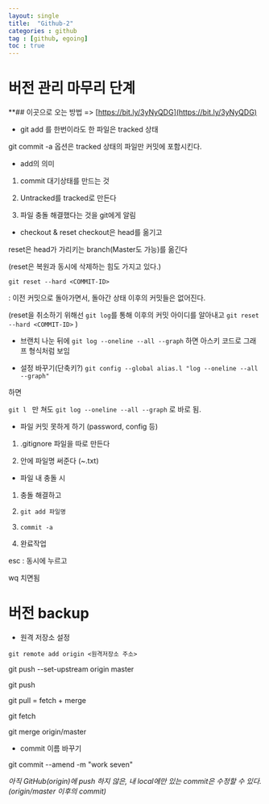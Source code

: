 ```yaml
---
layout: single
title:  "Github-2"
categories : github
tag : [github, egoing]
toc : true
---
```



# 버전 관리 마무리 단계
**## 이곳으로 오는 방법 => [https://bit.ly/3yNyQDG](https://bit.ly/3yNyQDG)


+ git add 를 한번이라도 한 파일은 tracked 상태

git commit  -a 옵션은 tracked 상태의 파일만 커밋에 포함시킨다.

+ add의 의미

1. commit 대기상태를 만드는 것

2. Untracked를 tracked로 만든다

3. 파일 충돌 해결했다는 것을 git에게 알림

+ checkout & reset
checkout은 head를 옮기고

reset은 head가 가리키는 branch(Master도 가능)를 옮긴다

(reset은 복원과 동시에 삭제하는 힘도 가지고 있다.)


`git reset --hard <COMMIT-ID>`

: 이전 커밋으로 돌아가면서, 돌아간 상태 이후의 커밋들은 없어진다.

(reset을 취소하기 위해선 `git log`를 통해 이후의 커밋 아이디를 알아내고 `git reset --hard <COMMIT-ID>` )



+ 브랜치 나눈 뒤에 
`git log --oneline --all --graph` 하면 아스키 코드로 그래프 형식처럼 보임

+ 설정 바꾸기(단축키?)
`git config --global alias.l "log --oneline --all --graph"`

하면

`git l ` 만 쳐도 `git log --oneline --all --graph` 로 바로 됨.



+ 파일 커밋 못하게 하기 (password, config 등)

1) .gitignore 파일을 따로 만든다

2) 안에 파일명 써준다 (~.txt)




+ 파일 내 충돌 시 

1. 충돌 해결하고 

2. `git add 파일명`

3. `commit -a`

4. 완료작업

esc : 동시에 누르고

wq 치면됨





# 버전 backup 

+ 원격 저장소 설정

`git remote add origin <원격저장소 주소>`

git push --set-upstream origin master

git push

git pull = fetch + merge

git fetch

git merge origin/master

+ commit 이름 바꾸기

git commit --amend -m "work seven"

*아직 GitHub(origin)에 push 하지 않은, 내 local에만 있는 commit은 수정할 수 있다. (origin/master 이후의 commit)*


